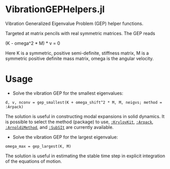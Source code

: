 # VibrationGEPHelpers.jl

Vibration Generalized Eigenvalue Problem (GEP) helper functions.

Targeted at matrix pencils with real symmetric matrices. The GEP reads

(K - omega^2 * M) * v = 0

Here K is a symmetric, positive semi-definite, stiffness matrix, M is a
symmetric positive definite mass matrix, omega is the angular velocity.

# Usage

- Solve the vibration GEP for the smallest eigenvalues:
```
d, v, nconv = gep_smallest(K + omega_shift^2 * M, M, neigvs; method = :Arpack)
```

The solution is useful in constructing modal expansions in solid dynamics. It is
possible to select the method (package) to use, [`:KrylovKit`](https://github.com/Jutho/KrylovKit.jl), [`:Arpack`](https://github.com/JuliaLinearAlgebra/Arpack.jl), [`:ArnoldiMethod`](https://github.com/JuliaLinearAlgebra/ArnoldiMethod.jl), and
[`:SubSIt`](https://github.com/PetrKryslUCSD/SubSIt.jl) are currently available.

- Solve the vibration GEP for the largest eigenvalue:
```
omega_max = gep_largest(K, M)
```
The solution is useful in estimating the stable time step in explicit
integration of the equations of motion.


